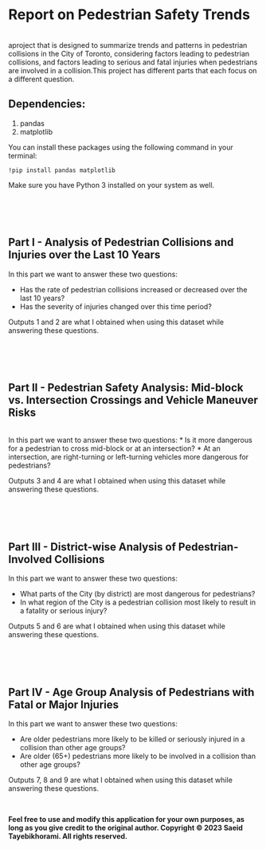 # Report on Pedestrian Safety Trends
<br>
aproject that is designed to summarize trends and patterns in pedestrian collisions in the City of Toronto, considering factors leading to pedestrian collisions, and factors leading to serious and fatal injuries when pedestrians are involved in a collision.This project has different parts that each focus on a different question. 
<br>

## Dependencies: 
1. pandas
2. matplotlib

You can install these packages using the following command in your terminal:

``` !pip install pandas matplotlib ``` 

Make sure you have Python 3 installed on your system as well.

<br>
<br>
<br>

## Part I - Analysis of Pedestrian Collisions and Injuries over the Last 10 Years

In this part we want to answer these two questions:

* Has the rate of pedestrian collisions increased or decreased over the last 10 years?
* Has the severity of injuries changed over this time period?

Outputs 1 and 2 are what I obtained when using this dataset while answering these questions.

<br>
<br>
<br>

## Part II - Pedestrian Safety Analysis: Mid-block vs. Intersection Crossings and Vehicle Maneuver Risks
<br> 
In this part we want to answer these two questions: 
* Is it more dangerous for a pedestrian to cross mid-block or at an intersection? 
* At an intersection, are right-turning or left-turning vehicles more dangerous for pedestrians?


Outputs 3 and 4 are what I obtained when using this dataset while answering these questions.

<br>
<br>
<br>

## Part III - District-wise Analysis of Pedestrian-Involved Collisions

In this part we want to answer these two questions: 
* What parts of the City (by district) are most dangerous for pedestrians? 
* In what region of the City is a pedestrian collision most likely to result in a fatality or serious injury?

Outputs 5 and 6 are what I obtained when using this dataset while answering these questions.

<br>
<br>
<br>


## Part IV - Age Group Analysis of Pedestrians with Fatal or Major Injuries

In this part we want to answer these two questions: 
* Are older pedestrians more likely to be killed or seriously injured in a collision than other age groups?
* Are older (65+) pedestrians more likely to be involved in a collision than other age groups?

Outputs 7, 8 and 9 are what I obtained when using this dataset while answering these questions.


<br>

__Feel free to use and modify this application for your own purposes, as long as you give credit to the original author. Copyright © 2023 Saeid Tayebikhorami. All rights reserved.__

